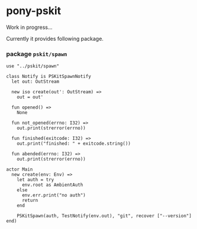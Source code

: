 # pony-pskit

Work in progress...

Currently it provides following package.

### package `pskit/spawn`

```pony
use "../pskit/spawn"

class Notify is PSKitSpawnNotify
  let out: OutStream

  new iso create(out': OutStream) =>
    out = out'

  fun opened() =>
    None

  fun not_opened(errno: I32) =>
    out.print(strerror(errno))

  fun finished(exitcode: I32) =>
    out.print("finished: " + exitcode.string())

  fun abended(errno: I32) =>
    out.print(strerror(errno))

actor Main
  new create(env: Env) =>
    let auth = try
      env.root as AmbientAuth
    else
      env.err.print("no auth")
      return
    end

    PSKitSpawn(auth, TestNotify(env.out), "git", recover ["--version"] end)
```
